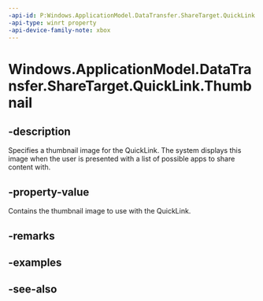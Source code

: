 ```yaml
---
-api-id: P:Windows.ApplicationModel.DataTransfer.ShareTarget.QuickLink.Thumbnail
-api-type: winrt property
-api-device-family-note: xbox
---
```


<!-- Property syntax
public Windows.Storage.Streams.RandomAccessStreamReference Thumbnail { get;  set; }
-->

# Windows.ApplicationModel.DataTransfer.ShareTarget.QuickLink.Thumbnail

## -description
Specifies a thumbnail image for the QuickLink. The system displays this image when the user is presented with a list of possible apps to share content with.

## -property-value
Contains the thumbnail image to use with the QuickLink.

## -remarks

## -examples

## -see-also
